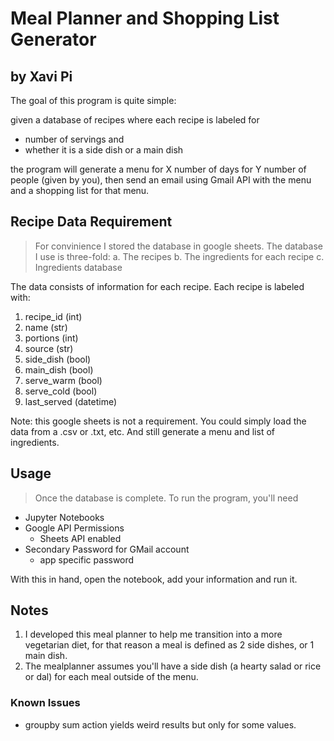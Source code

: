 # Meal Planner and Shopping List Generator
## by Xavi Pi

The goal of this program is quite simple:

given a database of recipes where each recipe is labeled for
* number of servings and
* whether it is a side dish or a main dish

the program will generate a menu for X number of days for Y number of people (given by you), then send an email using Gmail API with the menu and a shopping list for that menu.


## Recipe Data Requirement

> For convinience I stored the database in google sheets. The database I use is three-fold:
a. The recipes
b. The ingredients for each recipe
c. Ingredients database

The data consists of information for each recipe. Each recipe is labeled with:

1. recipe_id (int)
2. name (str)
3. portions (int)
4. source (str)
5. side_dish (bool)
6. main_dish (bool)
7. serve_warm (bool)
8. serve_cold (bool)
9. last_served (datetime)

Note: this google sheets is not a requirement. You could simply load the data from a .csv or .txt, etc. And still generate a menu and list of ingredients.

## Usage

> Once the database is complete. To run the program, you'll need

- Jupyter Notebooks
- Google API Permissions
    - Sheets API enabled
- Secondary Password for GMail account
    - app specific password

With this in hand, open the notebook, add your information and run it.


## Notes

1. I developed this meal planner to help me transition into a more vegetarian diet, for that reason a meal is defined as 2 side dishes, or 1 main dish.
2. The mealplanner assumes you'll have a side dish (a hearty salad or rice or dal) for each meal outside of the menu.

### Known Issues
- groupby sum action yields weird results but only for some values.
